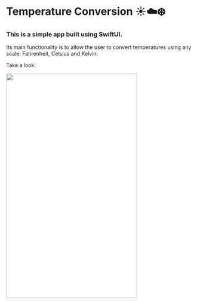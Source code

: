 # Temperature Conversion :sunny::cloud::snowflake:

### This is a simple app built using SwiftUI.

Its main functionality is to allow the user to convert temperatures using any scale: Fahrenheit, Celsius and Kelvin. 

Take a look:

<img height="600em" width= "350em" src="https://user-images.githubusercontent.com/100374064/209388894-68966b50-7098-4599-a6a8-7c3c31dd54d7.png"/>
